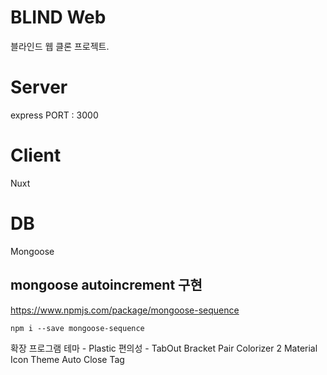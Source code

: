 # BLIND Web
블라인드 웹 클론 프로젝트.

# Server
express PORT : 3000

# Client
Nuxt

# DB
Mongoose
## mongoose autoincrement 구현
https://www.npmjs.com/package/mongoose-sequence  
```
npm i --save mongoose-sequence
```

확장 프로그램
 테마 - Plastic
 편의성 - 
    TabOut
    Bracket Pair Colorizer 2
    Material Icon Theme
    Auto Close Tag